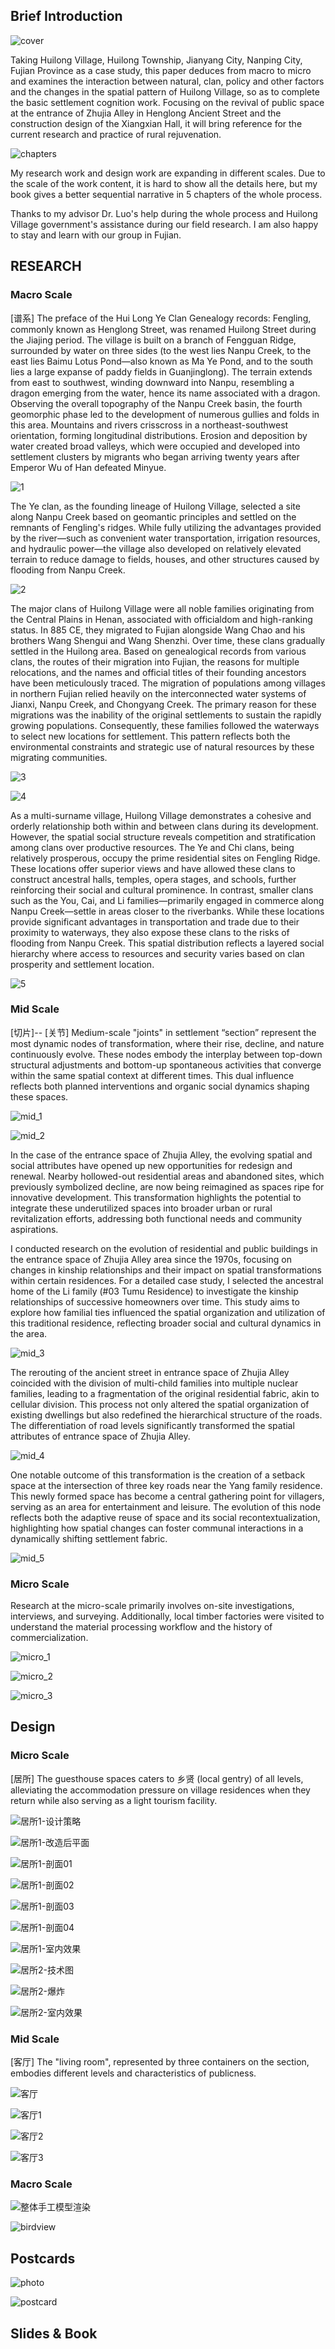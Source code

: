 ## Brief Introduction


![cover](cover.png)


Taking Huilong Village, Huilong Township, Jianyang City, Nanping City, Fujian Province as a case study, this paper deduces from macro to micro and examines the interaction between natural, clan, policy and other factors and the changes in the spatial pattern of Huilong Village, so as to complete the basic settlement cognition work. Focusing on the revival of public space at the entrance of Zhujia Alley in Henglong Ancient Street and the construction design of the Xiangxian Hall, it will bring reference for the current research and practice of rural rejuvenation.

![chapters](chapters.png)

My research work and design work are expanding in different scales. Due to the scale of the work content, it is hard to show all the details here, but my book gives a better sequential narrative in 5 chapters of the whole process.

Thanks to my advisor Dr. Luo's help during the whole process and Huilong Village government's assistance during our field research. I am also happy to stay and learn with our group in Fujian.


## RESEARCH
### Macro Scale
[谱系] The preface of the Hui Long Ye Clan Genealogy records: Fengling, commonly known as Henglong Street, was renamed Huilong Street during the Jiajing period. The village is built on a branch of Fengguan Ridge, surrounded by water on three sides (to the west lies Nanpu Creek, to the east lies Baimu Lotus Pond—also known as Ma Ye Pond, and to the south lies a large expanse of paddy fields in Guanjinglong). The terrain extends from east to southwest, winding downward into Nanpu, resembling a dragon emerging from the water, hence its name associated with a dragon. Observing the overall topography of the Nanpu Creek basin, the fourth geomorphic phase led to the development of numerous gullies and folds in this area. Mountains and rivers crisscross in a northeast-southwest orientation, forming longitudinal distributions. Erosion and deposition by water created broad valleys, which were occupied and developed into settlement clusters by migrants who began arriving twenty years after Emperor Wu of Han defeated Minyue. 

![1](1.png)


The Ye clan, as the founding lineage of Huilong Village, selected a site along Nanpu Creek based on geomantic principles and settled on the remnants of Fengling's ridges. While fully utilizing the advantages provided by the river—such as convenient water transportation, irrigation resources, and hydraulic power—the village also developed on relatively elevated terrain to reduce damage to fields, houses, and other structures caused by flooding from Nanpu Creek.

![2](2.png)

The major clans of Huilong Village were all noble families originating from the Central Plains in Henan, associated with officialdom and high-ranking status. In 885 CE, they migrated to Fujian alongside Wang Chao and his brothers Wang Shengui and Wang Shenzhi. Over time, these clans gradually settled in the Huilong area. Based on genealogical records from various clans, the routes of their migration into Fujian, the reasons for multiple relocations, and the names and official titles of their founding ancestors have been meticulously traced.
The migration of populations among villages in northern Fujian relied heavily on the interconnected water systems of Jianxi, Nanpu Creek, and Chongyang Creek. The primary reason for these migrations was the inability of the original settlements to sustain the rapidly growing populations. Consequently, these families followed the waterways to select new locations for settlement. This pattern reflects both the environmental constraints and strategic use of natural resources by these migrating communities.


![3](3.png)

![4](4.png)

As a multi-surname village, Huilong Village demonstrates a cohesive and orderly relationship both within and between clans during its development. However, the spatial social structure reveals competition and stratification among clans over productive resources. The Ye and Chi clans, being relatively prosperous, occupy the prime residential sites on Fengling Ridge. These locations offer superior views and have allowed these clans to construct ancestral halls, temples, opera stages, and schools, further reinforcing their social and cultural prominence.
In contrast, smaller clans such as the You, Cai, and Li families—primarily engaged in commerce along Nanpu Creek—settle in areas closer to the riverbanks. While these locations provide significant advantages in transportation and trade due to their proximity to waterways, they also expose these clans to the risks of flooding from Nanpu Creek. This spatial distribution reflects a layered social hierarchy where access to resources and security varies based on clan prosperity and settlement location.

![5](5.png)

### Mid Scale
[切片]-- [关节] Medium-scale "joints" in settlement “section” represent the most dynamic nodes of transformation, where their rise, decline, and nature continuously evolve. These nodes embody the interplay between top-down structural adjustments and bottom-up spontaneous activities that converge within the same spatial context at different times. This dual influence reflects both planned interventions and organic social dynamics shaping these spaces.


![mid_1](mid_1.png)

![mid_2](mid_2.png)


In the case of the entrance space of Zhujia Alley, the evolving spatial and social attributes have opened up new opportunities for redesign and renewal. Nearby hollowed-out residential areas and abandoned sites, which previously symbolized decline, are now being reimagined as spaces ripe for innovative development. This transformation highlights the potential to integrate these underutilized spaces into broader urban or rural revitalization efforts, addressing both functional needs and community aspirations.

I conducted research on the evolution of residential and public buildings in the entrance space of Zhujia Alley area since the 1970s, focusing on changes in kinship relationships and their impact on spatial transformations within certain residences. For a detailed case study, I selected the ancestral home of the Li family (#03 Tumu Residence) to investigate the kinship relationships of successive homeowners over time. This study aims to explore how familial ties influenced the spatial organization and utilization of this traditional residence, reflecting broader social and cultural dynamics in the area.


![mid_3](mid_3.png)

The rerouting of the ancient street in entrance space of Zhujia Alley coincided with the division of multi-child families into multiple nuclear families, leading to a fragmentation of the original residential fabric, akin to cellular division. This process not only altered the spatial organization of existing dwellings but also redefined the hierarchical structure of the roads. The differentiation of road levels significantly transformed the spatial attributes of entrance space of Zhujia Alley.



![mid_4](mid_4.png)


One notable outcome of this transformation is the creation of a setback space at the intersection of three key roads near the Yang family residence. This newly formed space has become a central gathering point for villagers, serving as an area for entertainment and leisure. The evolution of this node reflects both the adaptive reuse of space and its social recontextualization, highlighting how spatial changes can foster communal interactions in a dynamically shifting settlement fabric.



![mid_5](mid_5.png)


### Micro Scale
Research at the micro-scale primarily involves on-site investigations, interviews, and surveying. Additionally, local timber factories were visited to understand the material processing workflow and the history of commercialization.

![micro_1](micro_1.png)

![micro_2](micro_2.png)

![micro_3](micro_3.png)

## Design
### Micro Scale
[居所] The guesthouse spaces caters to 乡贤 (local gentry) of all levels, alleviating the accommodation pressure on village residences when they return while also serving as a light tourism facility.

![居所1-设计策略](居所1-设计策略.png)

![居所1-改造后平面](居所1-改造后平面.png)

![居所1-剖面01](居所1-剖面01.png)

![居所1-剖面02](居所1-剖面02.png)

![居所1-剖面03](居所1-剖面03.png)


![居所1-剖面04](居所1-剖面04.png)

![居所1-室内效果](居所1-室内效果.png)

![居所2-技术图](居所2-技术图.png)

![居所2-爆炸](居所2-爆炸.png)


![居所2-室内效果](居所2-室内效果.png)





### Mid Scale

[客厅] The "living room", represented by three containers on the section, embodies different levels and characteristics of publicness.

![客厅](客厅.png)

![客厅1](客厅1.png)

![客厅2](客厅2.png)

![客厅3](客厅3.png)

### Macro Scale


![整体手工模型渲染](整体手工模型渲染.png)

![birdview](birdview.png)



## Postcards
![photo](photo.png)

![postcard](postcard.png)


## Slides & Book
